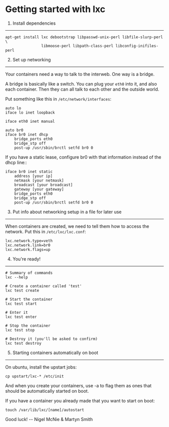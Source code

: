 Getting started with lxc
========================

1. Install dependencies
-----------------------

    apt-get install lxc debootstrap libpasswd-unix-perl libfile-slurp-perl \
                    libmoose-perl libpath-class-perl libconfig-inifiles-perl

2. Set up networking
--------------------

Your containers need a way to talk to the interweb. One way is a bridge.

A bridge is basically like a switch. You can plug your ``eth0`` into it, and
also each container. Then they can all talk to each other and the outside
world.

Put something like this in ``/etc/network/interfaces``:

    auto lo
    iface lo inet loopback

    iface eth0 inet manual

    auto br0
    iface br0 inet dhcp
        bridge_ports eth0
        bridge_stp off
        post-up /usr/sbin/brctl setfd br0 0

If you have a static lease, configure br0 with that information instead of the
dhcp line::

    iface br0 inet static
        address [your ip]
        netmask [your netmask]
        broadcast [your broadcast]
        gateway [your gateway]
        bridge_ports eth0
        bridge_stp off
        post-up /usr/sbin/brctl setfd br0 0

3. Put info about networking setup in a file for later use
----------------------------------------------------------

When containers are created, we need to tell them how to access the network.
Put this in ``/etc/lxc/lxc.conf``:

    lxc.network.type=veth
    lxc.network.link=br0
    lxc.network.flags=up

4. You're ready!
----------------

    # Summary of commands
    lxc --help

    # Create a container called 'test'
    lxc test create

    # Start the container
    lxc test start

    # Enter it
    lxc test enter

    # Stop the container
    lxc test stop

    # Destroy it (you'll be asked to confirm)
    lxc test destroy

5. Starting containers automatically on boot
--------------------------------------------

On ubuntu, install the upstart jobs:

    cp upstart/lxc-* /etc/init

And when you create your containers, use -a to flag them as ones that should be
automatically started on boot.

If you have a container you already made that you want to start on boot:

    touch /var/lib/lxc/[name]/autostart

Good luck!
 -- Nigel McNie & Martyn Smith
